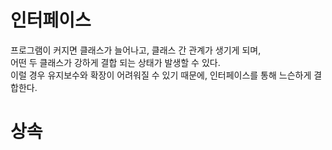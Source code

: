 # 인터페이스

프로그램이 커지면 클래스가 늘어나고, 클래스 간 관계가 생기게 되며, <br> 어떤 두 클래스가 강하게 결합 되는 상태가 발생할 수 있다. <br> 이럴 경우 유지보수와 확장이 어려워질 수 있기 때문에, 인터페이스를 통해 느슨하게 결합한다.

# 상속

